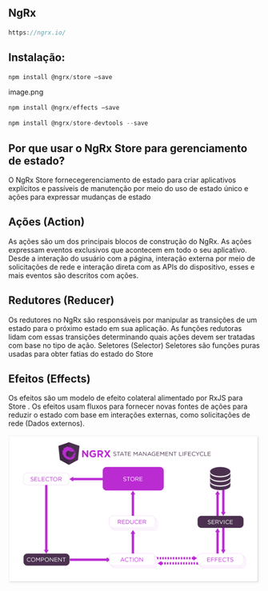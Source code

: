 ## NgRx

```js
https://ngrx.io/
```

## Instalação:

```js
npm install @ngrx/store –save
```

image.png

```js
npm install @ngrx/effects –save
```

```js
npm install @ngrx/store-devtools --save
```

## Por que usar o NgRx Store para gerenciamento de estado?

O NgRx Store fornecegerenciamento de estado para criar aplicativos explícitos e
passíveis de manutenção por meio do uso de estado único e ações para expressar
mudanças de estado

## Ações (Action)

As ações são um dos principais blocos de construção do NgRx. As ações expressam
eventos exclusivos que acontecem em todo o seu aplicativo. Desde a interação do
usuário com a página, interação externa por meio de solicitações de rede e
interação direta com as APIs do dispositivo, esses e mais eventos são descritos
com ações.

## Redutores (Reducer)

Os redutores no NgRx são responsáveis por manipular as transições de um estado
para o próximo estado em sua aplicação. As funções redutoras lidam com essas
transições determinando quais ações devem ser tratadas com base no tipo de ação.
Seletores (Selector) Seletores são funções puras usadas para obter fatias do
estado do Store

## Efeitos (Effects)

Os efeitos são um modelo de efeito colateral alimentado por RxJS para Store . Os
efeitos usam fluxos para fornecer novas fontes de ações para reduzir o estado
com base em interações externas, como solicitações de rede (Dados externos).

<img src="img/ngrxImg.png" width=1000 heigth=1000>
